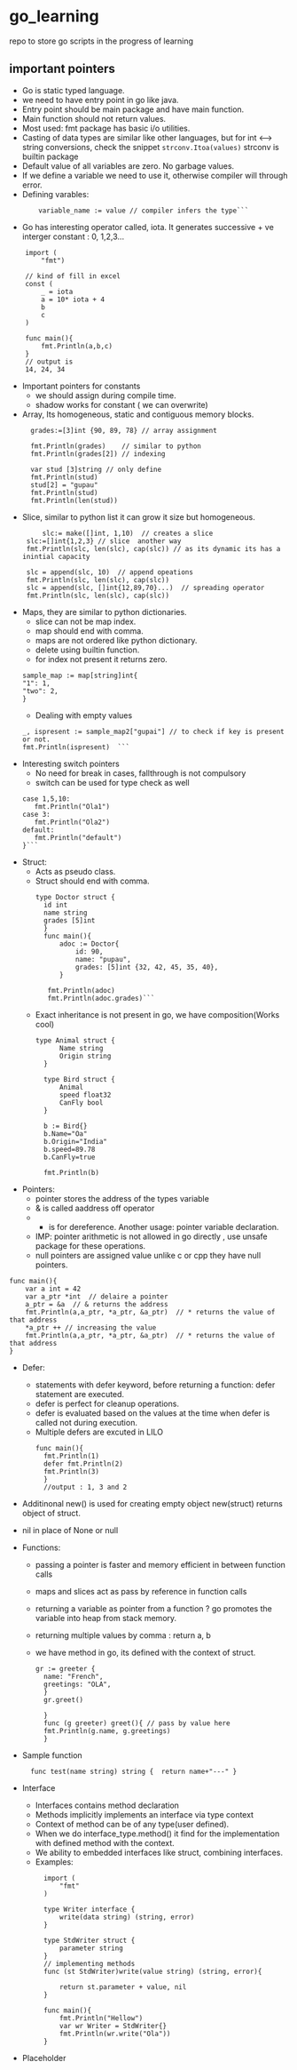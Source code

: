 # go_learning
repo to store go scripts in the progress of learning

## important pointers
- Go is static typed language.
- we need to have entry point in go like java.
- Entry point should be main package and have main function.
- Main function should not return values.
- Most used: fmt package has basic i/o utilities.
- Casting of data types are similar like other languages, but for int <--> string conversions, check the snippet
  `strconv.Itoa(values)` strconv is builtin package
- Default value of all variables are zero. No garbage values.
- If we define a variable we need to use it, otherwise compiler will through error.
- Defining varables:
   ``` var variable_name type = value // we are defining expicitly
       variable_name := value // compiler infers the type```
-  Go has interesting operator called, iota. It generates successive + ve interger constant : 0, 1,2,3...
```package main
	import (
		"fmt")

	// kind of fill in excel
	const (
		_ = iota
		a = 10* iota + 4
		b
		c
	)

	func main(){
		fmt.Println(a,b,c)
	}
	// output is 
	14, 24, 34 
```
- Important pointers for constants
    - we should assign during compile time.
    - shadow works for constant ( we can overwrite)
- Array, Its homogeneous, static and contiguous memory blocks.
  ```
  	grades:=[3]int {90, 89, 78} // array assignment 
	
	fmt.Println(grades)    // similar to python
	fmt.Println(grades[2]) // indexing 
	
	var stud [3]string // only define 
	fmt.Println(stud)
	stud[2] = "gupau"
	fmt.Println(stud)
	fmt.Println(len(stud))
	```
 - Slice, similar to python list it can grow  it size but homogeneous.
   ```
        slc:= make([]int, 1,10)  // creates a slice
	slc:=[]int{1,2,3} // slice  another way
	fmt.Println(slc, len(slc), cap(slc)) // as its dynamic its has a inintial capacity	
	
	slc = append(slc, 10)  // append opeations
	fmt.Println(slc, len(slc), cap(slc))	
	slc = append(slc, []int{12,89,70}...)  // spreading operator
	fmt.Println(slc, len(slc), cap(slc))	
	```
 - Maps, they are similar to python dictionaries.
    - slice can not be map index.
    - map should end with comma.
    - maps are not ordered like python dictionary.
    - delete using builtin function.
    - for index not present it returns zero.
    ```	// initializtion
	sample_map := map[string]int{
	"1": 1,
	"two": 2,
	} 
	```
     - Dealing with empty values
     ```
     _, ispresent := sample_map2["gupai"] // to check if key is present or not.
	fmt.Println(ispresent)	```
 - Interesting switch pointers
     -  No need for break in cases, fallthrough is not compulsory
     -  switch can be used for type check as well 
     ```switch(i){
	case 1,5,10:
		fmt.Println("Ola1")
	case 3:
		fmt.Println("Ola2")
	default:
		fmt.Println("default")
	}```
 - Struct:
    - Acts as pseudo class.
    - Struct should end with comma.
      ```
      type Doctor struct {
		id int
		name string
		grades [5]int
		}
		func main(){
			adoc := Doctor{
				id: 90,
				name: "pupau",
				grades: [5]int {32, 42, 45, 35, 40},
			}

		 fmt.Println(adoc)
		 fmt.Println(adoc.grades)```
    - Exact inheritance is not present in go, we have composition(Works cool)
      ```
      type Animal struct {
			Name string
			Origin string
		}

		type Bird struct {
			Animal
			speed float32
			CanFly bool
		}

		b := Bird{}
		b.Name="Oa"
		b.Origin="India"
		b.speed=89.78
		b.CanFly=true

		fmt.Println(b)
      ```
 - Pointers:
     - pointer stores the address of the types variable
     - & is called aaddress off operator
     - * is for dereference. Another usage: pointer variable declaration.
     - IMP: pointer arithmetic is not allowed in go directly , use unsafe package for these operations.
     - null pointers are assigned value <nil> unlike c or cpp they have null pointers.
	
```
func main(){
	var a int = 42
	var a_ptr *int  // delaire a pointer
	a_ptr = &a  // & returns the address
	fmt.Println(a,a_ptr, *a_ptr, &a_ptr)  // * returns the value of that address
	*a_ptr ++ // increasing the value 
	fmt.Println(a,a_ptr, *a_ptr, &a_ptr)  // * returns the value of that address
}
```
- Defer:
    - statements with defer keyword, before returning a function: defer statement are executed.
    - defer is perfect for cleanup operations.
    - defer is evaluated based on the values at the time when defer is called not during execution.
    - Multiple defers are excuted in LILO
      ```
      func main(){
		fmt.Println(1)
		defer fmt.Println(2)
		fmt.Println(3)
		}
		//output : 1, 3 and 2
      ```
- Additinonal new() is used for creating empty object new(struct) returns object of struct.
- nil in place of None or null
- Functions:	
    - passing a pointer is faster and memory efficient in between function calls
    - maps and slices act as pass by reference in function calls
    - returning a variable as pointer from a function ? go promotes the variable into heap from stack memory.
    - returning multiple values by comma :  return a, b
    - we have method in go, its defined with the context of struct.
    
      ```func main(){
      gr := greeter { 
		name: "French",
		greetings: "OLA",
		}
		gr.greet() 

		}
		func (g greeter) greet(){ // pass by value here 
		fmt.Println(g.name, g.greetings)
		}
      ```
- Sample function
    
	 ```  func test(name string) string {  return name+"---" }```
- Interface
    - Interfaces contains method declaration 
    - Methods implicitly implements an interface via type context
    - Context of method can be of any type(user defined).
    - When we do interface_type.method() it find for the implementation with defined method with the context.
    - We ability to embedded interfaces like struct, combining interfaces.
    - Examples:
      ```	package main
		import (
			"fmt"
		)

		type Writer interface {
			write(data string) (string, error)
		}

		type StdWriter struct {
			parameter string
		}
		// implementing methods 
		func (st StdWriter)write(value string) (string, error){

			return st.parameter + value, nil
		}

		func main(){
			fmt.Println("Hellow")
			var wr Writer = StdWriter{}
			fmt.Println(wr.write("Ola"))
		}
      ```
 - Placeholder 
